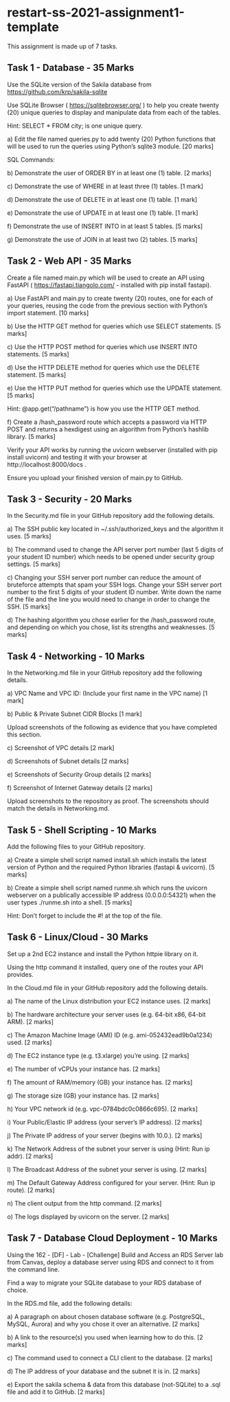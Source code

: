 # restart-ss-2021-assignment1-template

This assignment is made up of 7 tasks.

## Task 1 - Database - 35 Marks

Use the SQLite version of the Sakila database from https://github.com/krp/sakila-sqlite 

Use SQLite Browser ( https://sqlitebrowser.org/ ) to help you create twenty (20) unique queries to display and manipulate data from each of the tables. 

Hint: SELECT * FROM city; is one unique query. 

a) Edit the file named queries.py to add twenty (20) Python functions that will be used to run the queries using Python’s sqlite3 module.  [20 marks] 

SQL Commands: 

b) Demonstrate the user of ORDER BY in at least one (1) table.  [2 marks] 

c) Demonstrate the use of WHERE in at least three (1) tables.  [1 mark] 

d) Demonstrate the use of DELETE in at least one (1) table.  [1 mark] 

e) Demonstrate the use of UPDATE in at least one (1) table.  [1 mark] 

f) Demonstrate the use of INSERT INTO in at least 5 tables.  [5 marks] 

g) Demonstrate the use of JOIN in at least two (2) tables.  [5 marks] 


## Task 2 - Web API - 35 Marks

Create a file named main.py which will be used to create an API using FastAPI ( https://fastapi.tiangolo.com/ - installed with pip install fastapi). 

a) Use FastAPI and main.py to create twenty (20) routes, one for each of your queries, reusing the code from the previous section with Python’s import statement. [10 marks] 

b) Use the HTTP GET method for queries which use SELECT statements.  [5 marks] 

c) Use the HTTP POST method for queries which use INSERT INTO statements.  [5 marks] 

d) Use the HTTP DELETE method for queries which use the DELETE statement.  [5 marks] 

e) Use the HTTP PUT method for queries which use the UPDATE statement.  [5 marks] 

Hint: @app.get(“/pathname”) is how you use the HTTP GET method. 

f) Create a /hash_password route which accepts a password via HTTP POST and returns a hexdigest using an algorithm from Python’s hashlib library.  [5 marks] 

 

Verify your API works by running the uvicorn webserver (installed with pip install uvicorn) and testing it with your browser at http://localhost:8000/docs . 

Ensure you upload your finished version of main.py to GitHub. 


## Task 3 - Security - 20 Marks

In the Security.md file in your GitHub repository add the following details. 

a) The SSH public key located in ~/.ssh/authorized_keys and the algorithm it uses.  [5 marks] 

b) The command used to change the API server port number (last 5 digits of your student ID number) which needs to be opened under security group settings.  [5 marks] 

c) Changing your SSH server port number can reduce the amount of bruteforce attempts that spam your SSH logs. Change your SSH server port number to the first 5 digits of your student ID number. Write down the name of the file and the line you would need to change in order to change the SSH. [5 marks] 

d) The hashing algorithm you chose earlier for the /hash_password route, and depending on which you chose, list its strengths and weaknesses.  [5 marks] 
    
    
    
## Task 4 - Networking - 10 Marks

In the Networking.md file in your GitHub repository add the following details. 

a) VPC Name and VPC ID: (Include your first name in the VPC name)  [1 mark] 

b) Public & Private Subnet CIDR Blocks [1 mark] 

Upload screenshots of the following as evidence that you have completed this section. 

c) Screenshot of VPC details  [2 mark] 

d) Screenshots of Subnet details  [2 marks] 

e) Screenshots of Security Group details  [2 marks] 

f) Screenshot of Internet Gateway details  [2 marks] 

Upload screenshots to the repository as proof. The screenshots should match the details in Networking.md. 


## Task 5 - Shell Scripting - 10 Marks

Add the following files to your GitHub repository. 

a) Create a simple shell script named install.sh which installs the latest version of Python and the required Python libraries (fastapi & uvicorn).  [5 marks] 

b) Create a simple shell script named runme.sh which runs the uvicorn webserver on a publically accessible IP address (0.0.0.0:54321) when the user types ./runme.sh into a shell.  [5 marks] 

Hint: Don’t forget to include the #! at the top of the file. 


## Task 6 - Linux/Cloud - 30 Marks

Set up a 2nd EC2 instance and install the Python httpie library on it. 

Using the http command it installed, query one of the routes your API provides. 

In the Cloud.md file in your GitHub repository add the following details. 

a) The name of the Linux distribution your EC2 instance uses.  [2 marks] 

b) The hardware architecture your server uses (e.g. 64-bit x86, 64-bit ARM).  [2 marks] 

c) The Amazon Machine Image (AMI) ID (e.g. ami-052432ead9b0a1234) used.  [2 marks] 

d) The EC2 instance type (e.g. t3.xlarge) you’re using.  [2 marks] 

e) The number of vCPUs your instance has.  [2 marks] 

f) The amount of RAM/memory (GB) your instance has.  [2 marks] 

g) The storage size (GB) your instance has.  [2 marks] 

h) Your VPC network id (e.g. vpc-0784bdc0c0866c695).  [2 marks] 

i) Your Public/Elastic IP address (your server’s IP address). [2 marks] 

j) The Private IP address of your server (begins with 10.0.). [2 marks] 

k) The Network Address of the subnet your server is using (Hint: Run ip addr).  [2 marks] 

l) The Broadcast Address of the subnet your server is using. [2 marks] 

m) The Default Gateway Address configured for your server. (Hint: Run ip route).  [2 marks] 

n) The client output from the http command.  [2 marks] 

o) The logs displayed by uvicorn on the server.  [2 marks] 


## Task 7 - Database Cloud Deployment - 10 Marks

Using the 162 - [DF] - Lab - [Challenge] Build and Access an RDS Server lab from Canvas, deploy a database server using RDS and connect to it from the command line. 

Find a way to migrate your SQLite database to your RDS database of choice. 

In the RDS.md file, add the following details: 

a) A paragraph on about chosen database software (e.g. PostgreSQL, MySQL, Aurora) and why you chose it over an alternative.  [2 marks] 

b) A link to the resource(s) you used when learning how to do this.  [2 marks] 

c) The command used to connect a CLI client to the database.  [2 marks] 

d) The IP address of your database and the subnet it is in.  [2 marks] 

e) Export the sakila schema & data from this database (not-SQLite) to a .sql file and add it to GitHub.  [2 marks] 


